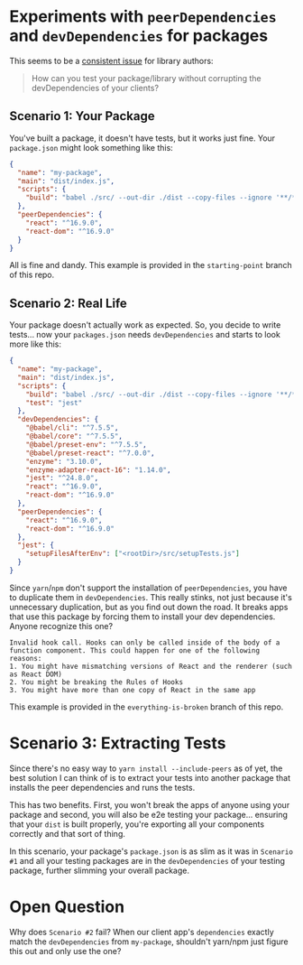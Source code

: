 # Experiments with `peerDependencies` and `devDependencies` for packages

This seems to be a [consistent issue](https://github.com/yarnpkg/yarn/issues/1503) for library authors:

> How can you test your package/library without corrupting the devDependencies of your clients?

## Scenario 1: Your Package

You've built a package, it doesn't have tests, but it works just fine. Your `package.json` might look something like this:

```json
{
  "name": "my-package",
  "main": "dist/index.js",
  "scripts": {
    "build": "babel ./src/ --out-dir ./dist --copy-files --ignore '**/*.test.js'"
  },
  "peerDependencies": {
    "react": "^16.9.0",
    "react-dom": "^16.9.0"
  }
}
```

All is fine and dandy. This example is provided in the `starting-point` branch of this repo.

## Scenario 2: Real Life

Your package doesn't actually work as expected. So, you decide to write tests... now your `packages.json` needs `devDependencies` and starts to look more like this:

```json
{
  "name": "my-package",
  "main": "dist/index.js",
  "scripts": {
    "build": "babel ./src/ --out-dir ./dist --copy-files --ignore '**/*.test.js'",
    "test": "jest"
  },
  "devDependencies": {
    "@babel/cli": "^7.5.5",
    "@babel/core": "^7.5.5",
    "@babel/preset-env": "^7.5.5",
    "@babel/preset-react": "^7.0.0",
    "enzyme": "3.10.0",
    "enzyme-adapter-react-16": "1.14.0",
    "jest": "^24.8.0",
    "react": "^16.9.0",
    "react-dom": "^16.9.0"
  },
  "peerDependencies": {
    "react": "^16.9.0",
    "react-dom": "^16.9.0"
  },
  "jest": {
    "setupFilesAfterEnv": ["<rootDir>/src/setupTests.js"]
  }
}
```

Since `yarn`/`npm` don't support the installation of `peerDependencies`, you have to duplicate them in `devDependencies`. This really stinks, not just because it's unnecessary duplication, but as you find out down the road. It breaks apps that use this package by forcing them to install your dev dependencies. Anyone recognize this one?

```
Invalid hook call. Hooks can only be called inside of the body of a function component. This could happen for one of the following reasons:
1. You might have mismatching versions of React and the renderer (such as React DOM)
2. You might be breaking the Rules of Hooks
3. You might have more than one copy of React in the same app
```

This example is provided in the `everything-is-broken` branch of this repo.

# Scenario 3: Extracting Tests

Since there's no easy way to `yarn install --include-peers` as of yet, the best solution I can think of is to extract your tests into another package that installs the peer dependencies and runs the tests.

This has two benefits. First, you won't break the apps of anyone using your package and second, you will also be e2e testing your package... ensuring that your `dist` is built properly, you're exporting all your components correctly and that sort of thing.

In this scenario, your package's `package.json` is as slim as it was in `Scenario #1` and all your testing packages are in the `devDependencies` of your testing package, further slimming your overall package.

# Open Question

Why does `Scenario #2` fail? When our client app's `dependencies` exactly match the `devDependencies` from `my-package`, shouldn't yarn/npm just figure this out and only use the one?
